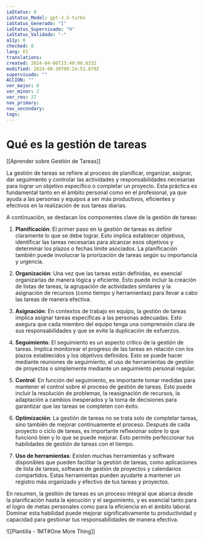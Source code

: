 ```yaml
---
iaStatus: 8
iaStatus_Model: gpt-3.5-turbo
iaStatus_Generado: "I"
iaStatus_Supervisado: "H"
iaStatus_Validado: "-"
a11y: 0
checked: 0
lang: ES
translations: 
created: 2024-04-06T23:49:00.633Z
modified: 2024-08-30T08:24:51.879Z
supervisado: ""
ACCION: ""
ver_major: 0
ver_minor: 2
ver_rev: 27
nav_primary: 
nav_secondary: 
tags:
---
```

# Qué es la gestión de tareas

[[Aprender sobre Gestión de Tareas]]

La gestión de tareas se refiere al proceso de planificar, organizar, asignar, dar seguimiento y controlar las actividades y responsabilidades necesarias para lograr un objetivo específico o completar un proyecto. Esta práctica es fundamental tanto en el ámbito personal como en el profesional, ya que ayuda a las personas y equipos a ser más productivos, eficientes y efectivos en la realización de sus tareas diarias.

A continuación, se destacan los componentes clave de la gestión de tareas:

1. **Planificación**: El primer paso en la gestión de tareas es definir claramente lo que se debe lograr. Esto implica establecer objetivos, identificar las tareas necesarias para alcanzar esos objetivos y determinar los plazos o fechas límite asociados. La planificación también puede involucrar la priorización de tareas según su importancia y urgencia.
    
2. **Organización**: Una vez que las tareas están definidas, es esencial organizarlas de manera lógica y eficiente. Esto puede incluir la creación de listas de tareas, la agrupación de actividades similares y la asignación de recursos (como tiempo y herramientas) para llevar a cabo las tareas de manera efectiva.
    
3. **Asignación**: En contextos de trabajo en equipo, la gestión de tareas implica asignar tareas específicas a las personas adecuadas. Esto asegura que cada miembro del equipo tenga una comprensión clara de sus responsabilidades y que se evite la duplicación de esfuerzos.
    
4. **Seguimiento**: El seguimiento es un aspecto crítico de la gestión de tareas. Implica monitorear el progreso de las tareas en relación con los plazos establecidos y los objetivos definidos. Esto se puede hacer mediante reuniones de seguimiento, el uso de herramientas de gestión de proyectos o simplemente mediante un seguimiento personal regular.
    
5. **Control**: En función del seguimiento, es importante tomar medidas para mantener el control sobre el proceso de gestión de tareas. Esto puede incluir la resolución de problemas, la reasignación de recursos, la adaptación a cambios inesperados y la toma de decisiones para garantizar que las tareas se completen con éxito.
    
6. **Optimización**: La gestión de tareas no se trata solo de completar tareas, sino también de mejorar continuamente el proceso. Después de cada proyecto o ciclo de tareas, es importante reflexionar sobre lo que funcionó bien y lo que se puede mejorar. Esto permite perfeccionar tus habilidades de gestión de tareas con el tiempo.
    
7. **Uso de herramientas**: Existen muchas herramientas y software disponibles que pueden facilitar la gestión de tareas, como aplicaciones de lista de tareas, software de gestión de proyectos y calendarios compartidos. Estas herramientas pueden ayudarte a mantener un registro más organizado y efectivo de tus tareas y proyectos.
    

En resumen, la gestión de tareas es un proceso integral que abarca desde la planificación hasta la ejecución y el seguimiento, y es esencial tanto para el logro de metas personales como para la eficiencia en el ámbito laboral. Dominar esta habilidad puede mejorar significativamente tu productividad y capacidad para gestionar tus responsabilidades de manera efectiva.

![[Plantilla - 1MT#One More Thing]]